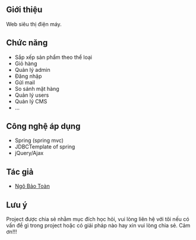 ## Giới thiệu
Web siêu thị điện máy.

## Chức năng
- Sắp xếp sản phẩm theo thể loại
- Giỏ hàng
- Quản lý admin
- Đăng nhập
- Gửi mail
- So sánh mặt hàng
- Quản lý users
- Quản lý CMS
- ...

## Công nghệ áp dụng
- Spring (spring mvc)
- JDBCTemplate of spring
- jQuery/Ajax

## Tác giả
- [Ngô Bảo Toàn]

## Lưu ý
Project được chia sẻ nhằm mục đích học hỏi, vui lòng liên hệ với tôi nếu có vấn đề gì trong project hoặc có giải pháp nào hay xin vui lòng chia sẻ. Cảm ơn!!!

[//]:#
[Ngô Bảo Toàn]: <https://www.facebook.com/baotoan95>
